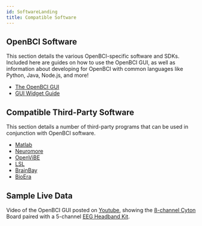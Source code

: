 ```yaml
---
id: SoftwareLanding
title: Compatible Software
---
```


## OpenBCI Software

This section details the various OpenBCI-specific software and SDKs. Included here are guides on how to use the OpenBCI GUI, as well as information about developing for OpenBCI with common languages like Python, Java, Node.js, and more!

 * [The OpenBCI GUI](06Software/01-OpenBCISoftware/01-OpenBCI_GUI.md)
 * [GUI Widget Guide](06Software/01-OpenBCISoftware/02_GUI_Widget_Guide.md)

## Compatible Third-Party Software

 This section details a number of third-party programs that can be used in conjunction with OpenBCI software.

 * [Matlab](06Software/02-CompatibleThirdPartySoftware/01-Matlab.md)
 * [Neuromore](06Software/02-CompatibleThirdPartySoftware/02-Neuromore.md)
 * [OpenViBE](06Software/02-CompatibleThirdPartySoftware/03-OpenViBE.md)
 * [LSL](06Software/02-CompatibleThirdPartySoftware/04-LSL.md)
 * [BrainBay](06Software/02-CompatibleThirdPartySoftware/05-BrainBay.md)
 * [BioEra](06Software/02-CompatibleThirdPartySoftware/06-BioEra.md)

## Sample Live Data

 Video of the OpenBCI GUI posted on [Youtube](https://www.youtube.com/watch?v=XktF8OhHH4A), showing the [8-channel Cyton](https://shop.openbci.com/collections/frontpage/products/cyton-biosensing-board-8-channel) Board paired with a 5-channel [EEG Headband Kit](https://shop.openbci.com/collections/frontpage/products/openbci-eeg-headband-kit).
